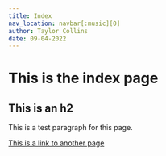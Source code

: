 ```yaml
---
title: Index
nav_location: navbar[:music][0]
author: Taylor Collins
date: 09-04-2022
---
```


# This is the index page

## This is an h2

This is a test paragraph for this page.

[This is a link to another page](about-me.html)
